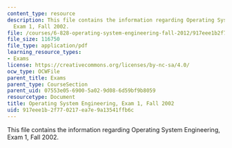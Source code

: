 ```yaml
---
content_type: resource
description: This file contains the information regarding Operating System Engineering,
  Exam 1, Fall 2002.
file: /courses/6-828-operating-system-engineering-fall-2012/917eee1b2f770217ea7e9a13541ffb6c_MIT6_828F12_q02_1_sol.pdf
file_size: 116750
file_type: application/pdf
learning_resource_types:
- Exams
license: https://creativecommons.org/licenses/by-nc-sa/4.0/
ocw_type: OCWFile
parent_title: Exams
parent_type: CourseSection
parent_uid: 07553e05-6900-5a02-9d08-6d59bf9b8059
resourcetype: Document
title: Operating System Engineering, Exam 1, Fall 2002
uid: 917eee1b-2f77-0217-ea7e-9a13541ffb6c
---
```

This file contains the information regarding Operating System Engineering, Exam 1, Fall 2002.